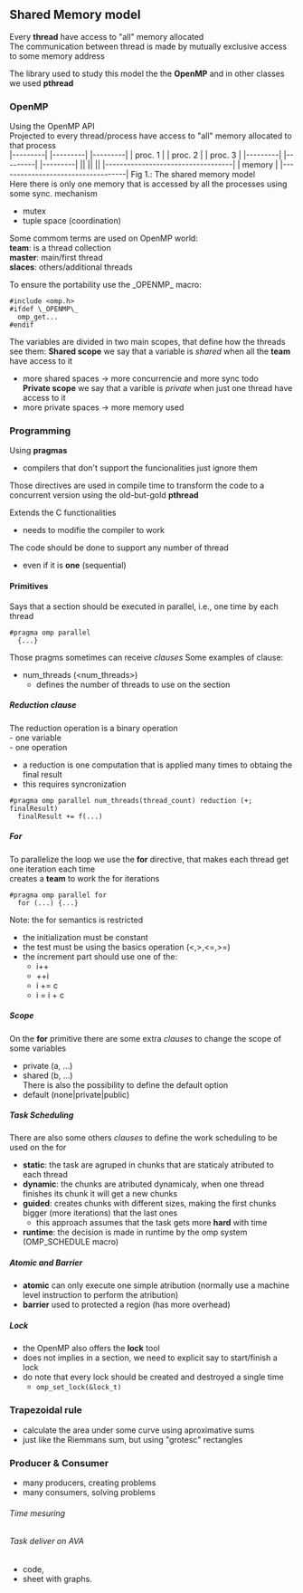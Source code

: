 ## Shared Memory model
Every __thread__ have access to "all" memory allocated  
The communication between thread is made by mutually exclusive access to some memory address  

The library used to study this model the the __OpenMP__ and in other classes we used __pthread__  

### OpenMP
Using the OpenMP API  
Projected to every thread/process have access to "all" memory allocated to that process   
|---------|  |---------|  |---------|
| proc. 1 |  | proc. 2 |  | proc. 3 |
|---------|  |---------|  |---------|
  ||           ||           ||
|-----------------------------------|
|             memory                |
|-----------------------------------|
Fig 1.: The shared memory model  
Here there is only one memory that is accessed by all the processes using some sync. mechanism  
  - mutex   
  - tuple space (coordination)  

Some commom terms are used on OpenMP world:   
  __team__: is a thread collection  
  __master__: main/first thread   
  __slaces__: others/additional threads   

To ensure the portability use the \_OPENMP\_ macro:
```
#include <omp.h>
#ifdef \_OPENMP\_
  omp_get...
#endif
```

The variables are divided in two main scopes, that define how the threads see them:
__Shared scope__ we say that a variable is _shared_ when all the __team__ have access to it   
  - more shared spaces -> more concurrencie and more sync todo  
__Private scope__ we say that a varible is _private_ when just one thread have access to it   
  - more private spaces -> more memory used   

### Programming
Using __pragmas__   
  - compilers that don't support the funcionalities just ignore them

Those directives are used in compile time to transform the code to a concurrent version using the old-but-gold __pthread__  

Extends the C functionalities   
  - needs to modifie the compiler to work   

The code should be done to support any number of thread   
  - even if it is __one__ (sequential)   

#### Primitives

Says that a section should be executed in parallel, i.e., one time by each thread   
```
#pragma omp parallel
  {...} 
```

Those pragms sometimes can receive _clauses_
Some examples of clause:
  - num\_threads (<num_threads>)
    * defines the number of threads to use on the section

##### Reduction clause  
The reduction operation is a binary operation   
    - one variable  
    - one operation   
  - a reduction is one computation that is applied many times to obtaing the final result   
  - this requires syncronization  

```
#pragma omp parallel num_threads(thread_count) reduction (+; finalResult)
  finalResult += f(...)
```

##### For
To parallelize the loop we use the __for__ directive, that makes each thread get one iteration each time  
  creates a __team__ to work the for iterations   
```
#pragma omp parallel for
  for (...) {...}
```
Note: the for semantics is restricted   
  - the initialization must be constant   
  - the test must be using the basics operation (<,>,<=,>=)   
  - the increment part should use one of the:   
    * i++   
    * ++i   
    * i += c  
    * i = i + c   

##### Scope
On the __for__ primitive there are some extra _clauses_ to change the scope of some variables   
  * private (a, ...)   
  * shared (b, ...)   
There is also the possibility to define the default option  
  * default (none|private|public)   

##### Task Scheduling
There are also some others _clauses_ to define the work scheduling to be used on the for  
  * __static__: the task are agruped in chunks that are staticaly atributed to each thread  
  * __dynamic__: the chunks are atributed dynamicaly, when one thread finishes its chunk it will get a new chunks   
  * __guided__: creates chunks with different sizes, making the first chunks bigger (more iterations) that the last ones
    - this approach assumes that the task gets more **hard** with time  
  * __runtime__: the decision is made in runtime by the omp system (OMP\_SCHEDULE macro)   

##### Atomic and Barrier
  - __atomic__ can only execute one simple atribution (normally use a machine level instruction to perform the atribution)  
  - __barrier__ used to protected a region (has more overhead)  

##### Lock
  - the OpenMP also offers the __lock__ tool  
  - does not implies in a section, we need to explicit say to start/finish a lock   
  - do note that every lock should be created and destroyed a single time   
    * ```omp_set_lock(&lock_t)```

### Trapezoidal rule
  - calculate the area under some curve using aproximative sums   
  - just like the Riemmans sum, but using "grotesc" rectangles  


### Producer & Consumer
  - many producers, creating problems   
  - many consumers, solving problems  

###### Time mesuring  

###### Task deliver on AVA
  - code,  
  - sheet with graphs.  
